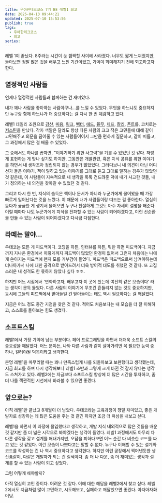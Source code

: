 ```yaml
---
title: 우아한테크코스 7기 BE 레벨1 회고
date: 2025-04-13 09:44:21
updated: 2025-07-10 15:53:56
publish: true
tags:
  - 우아한테크코스
  - 회고
series: 
---
```


레벨 1이 끝났다. 8주라는 시간이 눈 깜짝할 사이에 사라졌다. 너무도 짧게 느껴졌지만, 돌아보면 정말 많은 것을 배우고 느낀 기간이었고, 기억이 희미해지기 전에 회고하고자 한다.

## 열정적인 사람들
언제나 열정적인 사람들과 함께하는 건 재미있다. 

내가 꽤나 사람을 좋아하는 사람이구나...를 느낄 수 있었다. 무엇을 하느냐도 중요하지만 누구랑 함께 하느냐가 더 중요하다는 걸 다시 한 번 체감하고 있다. 

레벨1 데일리 조원으로  [강산](https://github.com/m-a-king), [띠용](https://github.com/jye326), [링크](https://github.com/sonjh919), [벡터](https://github.com/Byesol), [에드](https://github.com/jinu0328), [율무](https://github.com/yeezy-com), [제프](https://github.com/horizonpioneer), [칼리](https://github.com/2Jin1031), [폰트](https://github.com/yeong0jae)를, 코치로는 [저스틴](https://github.com/liquidjoo)을 만났다. 각자 색깔은 달라도 항상 다른 사람의 크고 작은 고민들에 대해 같이 고민해주고 의문을 품어줄 수 있는 사람들이어서 그만큼 편하게 질문하고, 같이 떠들고, 그 과정에서 많은 걸 배울 수 있었다.

그 중에서도 하나를 꼽자면, "이야기하기 위한 사고력"을 기를 수 있었던 것 같다. 저렇게 표현하는 게 맞나 싶기도 하지만, 그동안은 개발관련, 혹은 지식 공유를 위한 이야기를 하면서 내 생각조차 정립되지 않는 경우가 많았었다. 그러다보니 내 의견이 아닌 어디선가 들은 이야기, 책이 말하고 있는 이야기를 그대로 듣고 그대로 말하는 경우가 많았던 것 같은데, 이 사람들이 지속적으로 내 생각을 톡톡 건드려준 덕에 내가 사고한 것들, 내가 정의하는 내 의견을 찾아갈 수 있었던 것 같다. 

그리고 다시 한 번, 지식의 습득은 책이나 문서가 아니라 누군가에게 물어봤을 때 가장 빠르게 일어난다는 것을 느꼈다. 이 때문에 내가 사람들이랑 떠드는 걸 좋아한다. 열심히 듣다가 궁금한 게 생겨서 물어보면 누구나 친절하게 그것도 아주 자세히 설명을 해준다. 이럴 때마다 나도 누군가에게 지식을 전파할 수 있는 사람이 되어야겠다고, 이런 선순환을 만들 수 있는 사람이 되어야겠다고 다시금 다짐한다.

## 라떼는 말야...
우테코는 모든 게 피드백이다. 코딩을 하든, 인터뷰를 하든, 뭐만 하면 피드백이다. 지금까지 지나온 환경에서 이렇게까지 피드백이 많았던 환경이 없어서 그런지 처음에는 나에게 쏟아지는 피드백에 왠지 모를 거부감이 들었다. 피드백은 피드백으로써 남겨야하는데 더나아가서 나에 대한 공격으로 받아드려서 더욱 방어적 태도를 취했던 것 같다. 또 고집스러운 내 성격도 한 몫하지 않았나 싶다 ㅎㅎ.

하지만 어느 시점에서 '변화하고자, 배우고자 이 곳에 왔는데 여전히 같은 모습이다' 라는 생각이 문득 들었다. 
다른 사람의 이야기에 무조건 흔들리지 않는 것도 중요하지만, 동시에 그들의 피드백에서 받아들일 건 받아들이는 태도 역시 필요하다는 걸 깨달았다.

지금은 어느 정도 중간 지점을 찾은 것 같다. 적어도 처음보다는 내 모습을 더 잘 이해하고, 스스로를 돌아보는 힘도 생겼다.

## 소프트스킬
레벨1에서 가장 기억에 남는 부분이다. 페어 프로그래밍을 하면서 더더욱 소프트 스킬의 중요성을 깨달았다. 어느 분야든, 나와 다른 사람과 같이 살아가려면 꼭 필요한 능력 중 하나, 길러야될 덕목이라고 생각한다. 

분명 레벨1을 마무리할 때는 꽤나 만족스럽게 나를 되돌아보고 보완했다고 생각했는데, 지금 회고를 하며 다시 생각해보니 레벨1 초반과 그렇게 크게 바뀐 것 같지 않다는 생각도 스쳐가고 있다. 레벨2에는 지금보다 소프트스킬 향상에 더 많은 시간을 투자하고, 좀 더 나를 객관적인 시선에서 바라볼 수 있으면 좋겠다.

## 앞으로는?
아직 레벨1만 끝났고 8개월이 더 남았다. 우테코라는 교육과정이 정말 재미있고, 좋은 개발자로 성장하는 데 많은 도움을 주는 것 같긴 하지만 조금 더 욕심을 내보고 싶다.

레벨1을 하면서 이 과정에 몰입했다고 생각하고, 개발 지식 내외적으로 많은 것들을 배운 것 같지만 좀 더 넓은 시각으로 봐야겠다는 생각이 들었다. 레벨1 과정에서도 아무리 다 다른 생각을 갖고 설계를 해내가지만, 오답을 피하다보면 어느 순간 다 비슷한 코드를 짜고 있는 것 같았다. 이런 모습이 나쁘다고는 말할 수 없다. 누구나 이해할 수 있는 설계와 코드를 작성하는 건 나 역시 중요하다고 생각한다. 하지만 이런 공장에서 찍어낸듯한 생산품같이, 다같은 개발자가 되는 건 질색이다. 좀 더 나 다운, 좀 더 재미있는 생각과 설계를 할 수 있는 사람이 되고 싶었다.

그럼 어떻게 해야할까?

아직 열심히 고민 중이다. 어려운 것 같다. 이에 대한 해답을 레벨2에서 찾고 싶다. 레벨2에서도 지금처럼 많이 고민하고, 시도해보고, 실패하고 깨달았으면 좋겠다. 아자아자화이팅.




